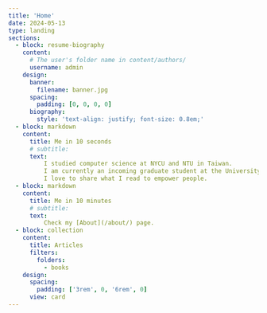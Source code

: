 ```yaml
---
title: 'Home'
date: 2024-05-13
type: landing
sections:
  - block: resume-biography
    content:
      # The user's folder name in content/authors/
      username: admin
    design:
      banner:
        filename: banner.jpg
      spacing:
        padding: [0, 0, 0, 0]
      biography:
        style: 'text-align: justify; font-size: 0.8em;'
  - block: markdown
    content:
      title: Me in 10 seconds
      # subtitle: 
      text: 
          I studied computer science at NYCU and NTU in Taiwan.  
          I am currently an incoming graduate student at the University of Illinois at Urbana-Champaign (UIUC).
          I love to share what I read to empower people.
  - block: markdown
    content:
      title: Me in 10 minutes
      # subtitle: 
      text: 
          Check my [About](/about/) page.
  - block: collection
    content:
      title: Articles
      filters:
        folders:
          - books
    design:
      spacing:
        padding: ['3rem', 0, '6rem', 0]
      view: card
---
```

